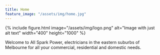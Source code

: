 ```yaml
---
title: Home
feature_image: "/assets/img/home.jpg"
---
```

{% include figure.html image="/assets/img/logo.png" alt="Image with just alt text" width="400" height="1000" %}

Welcome to All Spark Power, electricians in the eastern suburbs of Melbourne for all your commercial, residential and domestic needs.